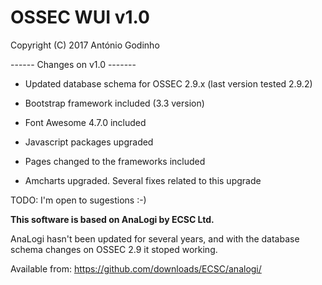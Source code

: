 **OSSEC WUI v1.0**
=======

Copyright (C) 2017 António Godinho


------ Changes on v1.0 -------

- Updated database schema for OSSEC 2.9.x (last version tested 2.9.2)

- Bootstrap framework included (3.3 version)

- Font Awesome 4.7.0  included

- Javascript packages upgraded

- Pages changed to the frameworks included

- Amcharts upgraded. Several fixes related to this upgrade

TODO: I'm open to sugestions :-)



**This software is based on AnaLogi by ECSC Ltd.**

AnaLogi hasn't been updated for several years, and with the database schema changes on OSSEC 2.9 it stoped working.

Available from:
https://github.com/downloads/ECSC/analogi/
